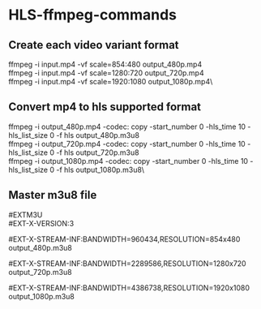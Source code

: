 # HLS-ffmpeg-commands

## Create each video variant format
ffmpeg -i input.mp4 -vf scale=854:480 output_480p.mp4\
ffmpeg -i input.mp4 -vf scale=1280:720 output_720p.mp4\
ffmpeg -i input.mp4 -vf scale=1920:1080 output_1080p.mp4\

## Convert mp4 to hls supported format
ffmpeg -i output_480p.mp4 -codec: copy -start_number 0 -hls_time 10 -hls_list_size 0 -f hls output_480p.m3u8\
ffmpeg -i output_720p.mp4 -codec: copy -start_number 0 -hls_time 10 -hls_list_size 0 -f hls output_720p.m3u8\
ffmpeg -i output_1080p.mp4 -codec: copy -start_number 0 -hls_time 10 -hls_list_size 0 -f hls output_1080p.m3u8\

## Master m3u8 file

#EXTM3U\
#EXT-X-VERSION:3

#EXT-X-STREAM-INF:BANDWIDTH=960434,RESOLUTION=854x480\
output_480p.m3u8

#EXT-X-STREAM-INF:BANDWIDTH=2289586,RESOLUTION=1280x720\
output_720p.m3u8

#EXT-X-STREAM-INF:BANDWIDTH=4386738,RESOLUTION=1920x1080\
output_1080p.m3u8
